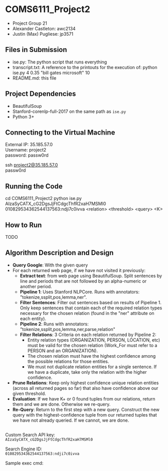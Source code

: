 # COMS6111_Project2

* Project Group 21
* Alexander Castleton: awc2134
* Justin (Max) Pugliese: jp3571

## Files in Submission

* ise.py: The python script that runs everything
* transcript.txt: A reference to the printouts for the execution of: python ise.py 4 0.35 "bill gates microsoft" 10
* README.md: this file

## Project Dependencies
* BeautifulSoup
* Stanford-corenlp-full-2017 on the same path as `ise.py`
* Python 3+

## Connecting to the Virtual Machine

External IP: 35.185.57.0 <br/>
Username: project2 <br/>
password: passw0rd <br/>

ssh project2@35.185.57.0 <br/>
passw0rd

## Running the Code

cd COMS6111_Project2
python ise.py AIzaSyCATX_cG2DgsJjFtCdgcThfR2xaH7MSMl0 010829534362544137563:ndji7c0ivva \<relation\> \<threshold\> \<query\> \<K\>

## How to Run

TODO

## Algorithm Description and Design

* **Query Google**: With the given query
* For each returned web page, if we have not visited it previously:
  * **Extract text**: from web page using BeautifulSoup.  Split sentences by line and periods that are not followed by an alpha-numeric or another period.
  * **Pipeline 1**: Uses Stanford NLPCore.  Runs with annotators: "tokenize,ssplit,pos,lemma,ner".
  * **Filter Sentences**: Filter out sentences based on results of Pipeline 1.  Only keep sentences that contain each of the required relation types necessary for the chosen relation (found in the "ner" attribute on each entity).
  * **Pipeline 2**: Runs with annotators: "tokenize,ssplit,pos,lemma,ner,parse,relation"
  * **Filter Relations**: 3 Criteria on each relation returned by Pipeline 2:
    * Entity relation types (ORGANIZATION, PERSON, LOCATION, etc) must be valid for the chosen relation (Work_For must refer to a PERSON and an ORGANIZATION).
    * The chosen relation must have the highest confidence among the possible relations for those entities.
    * We must not duplicate relation entities for a single sentence.  If we have a duplicate, take only the relation with the higher confidence.
* **Prune Relations**: Keep only highest confidence unique relation entities (across all returned pages so far) that also have confidence above our given threshold.
* **Evaluation**: If we have K+ or 0 found tuples from our relations, return them and we are done.  Otherwise we re-query.
* **Re-Query**: Return to the first step with a new query.  Construct the new query with the highest-confidence tuple from our returned tuples that we have not already queried.  If we cannot, we are done.

##

Custom Search API key:<br/>
`AIzaSyCATX_cG2DgsJjFtCdgcThfR2xaH7MSMl0`

Search Engine ID:<br/>
`010829534362544137563:ndji7c0ivva`

Sample exec cmd:<br/>
